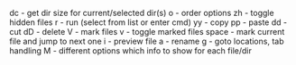 dc - get dir size for current/selected dir(s)
o - order options
zh - toggle hidden files
r - run (select from list or enter cmd)
yy - copy
pp - paste
dd - cut
dD - delete
V - mark files
v - toggle marked files
space - mark current file and jump to next one
i - preview file
a - rename
g - goto locations, tab handling
M - different options which info to show for each file/dir
